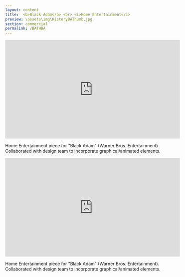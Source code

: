 ```yaml
---
layout: content
title:  <b>Black Adam</b> <br> <i>Home Entertainment</i>
preview: \assets\img\HistoryBAThumb.jpg
section: commercial
permalink: /BATHBA
---
```



<body><center><iframe width="560" height="315" src="https://www.youtube.com/embed/I9B6rwW35GQ" title="YouTube video player" frameborder="0" allow="accelerometer; autoplay; clipboard-write; encrypted-media; gyroscope; picture-in-picture; web-share" allowfullscreen></iframe></center></body>

Home Entertainment piece for "Black Adam" (Warner Bros. Entertainment). Collaborated with design team to incorporate graphical/animated elements.



<body><center><iframe width="560" height="315" src="https://www.youtube.com/embed/kpjwc55Bp6I" title="YouTube video player" frameborder="0" allow="accelerometer; autoplay; clipboard-write; encrypted-media; gyroscope; picture-in-picture; web-share" allowfullscreen></iframe></center></body>

Home Entertainment piece for "Black Adam" (Warner Bros. Entertainment). Collaborated with design team to incorporate graphical/animated elements.